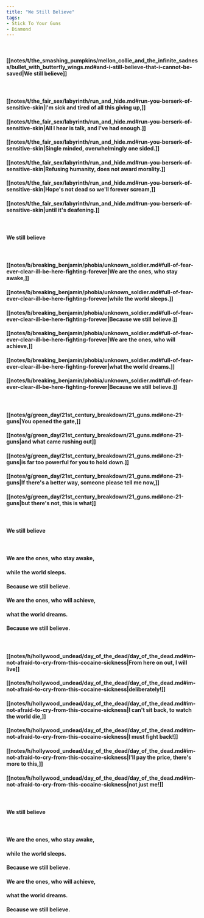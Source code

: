 ```yaml
---
title: "We Still Believe"
tags:
- Stick To Your Guns
- Diamond
---
```

&nbsp;
#### [[notes/t/the_smashing_pumpkins/mellon_collie_and_the_infinite_sadness/bullet_with_butterfly_wings.md#and-i-still-believe-that-i-cannot-be-saved|We still believe]]
&nbsp;
#### [[notes/t/the_fair_sex/labyrinth/run_and_hide.md#run-you-berserk-of-sensitive-skin|I'm sick and tired of all this giving up,]]
#### [[notes/t/the_fair_sex/labyrinth/run_and_hide.md#run-you-berserk-of-sensitive-skin|All I hear is talk, and I've had enough.]]
#### [[notes/t/the_fair_sex/labyrinth/run_and_hide.md#run-you-berserk-of-sensitive-skin|Single minded, overwhelmingly one sided.]]
#### [[notes/t/the_fair_sex/labyrinth/run_and_hide.md#run-you-berserk-of-sensitive-skin|Refusing humanity, does not award morality.]]
#### [[notes/t/the_fair_sex/labyrinth/run_and_hide.md#run-you-berserk-of-sensitive-skin|Hope's not dead so we'll forever scream,]]
#### [[notes/t/the_fair_sex/labyrinth/run_and_hide.md#run-you-berserk-of-sensitive-skin|until it's deafening.]]
&nbsp;
#### We still believe
&nbsp;
#### [[notes/b/breaking_benjamin/phobia/unknown_soldier.md#full-of-fear-ever-clear-ill-be-here-fighting-forever|We are the ones, who stay awake,]]
#### [[notes/b/breaking_benjamin/phobia/unknown_soldier.md#full-of-fear-ever-clear-ill-be-here-fighting-forever|while the world sleeps.]]
#### [[notes/b/breaking_benjamin/phobia/unknown_soldier.md#full-of-fear-ever-clear-ill-be-here-fighting-forever|Because we still believe.]]
#### [[notes/b/breaking_benjamin/phobia/unknown_soldier.md#full-of-fear-ever-clear-ill-be-here-fighting-forever|We are the ones, who will achieve,]]
#### [[notes/b/breaking_benjamin/phobia/unknown_soldier.md#full-of-fear-ever-clear-ill-be-here-fighting-forever|what the world dreams.]]
#### [[notes/b/breaking_benjamin/phobia/unknown_soldier.md#full-of-fear-ever-clear-ill-be-here-fighting-forever|Because we still believe.]]
&nbsp;
#### [[notes/g/green_day/21st_century_breakdown/21_guns.md#one-21-guns|You opened the gate,]]
#### [[notes/g/green_day/21st_century_breakdown/21_guns.md#one-21-guns|and what came rushing out]]
#### [[notes/g/green_day/21st_century_breakdown/21_guns.md#one-21-guns|is far too powerful for you to hold down.]]
#### [[notes/g/green_day/21st_century_breakdown/21_guns.md#one-21-guns|If there's a better way, someone please tell me now,]]
#### [[notes/g/green_day/21st_century_breakdown/21_guns.md#one-21-guns|but there's not, this is what]]
&nbsp;
#### We still believe
&nbsp;
#### We are the ones, who stay awake,
#### while the world sleeps.
#### Because we still believe.
#### We are the ones, who will achieve,
#### what the world dreams.
#### Because we still believe.
&nbsp;
#### [[notes/h/hollywood_undead/day_of_the_dead/day_of_the_dead.md#im-not-afraid-to-cry-from-this-cocaine-sickness|From here on out, I will live]]
#### [[notes/h/hollywood_undead/day_of_the_dead/day_of_the_dead.md#im-not-afraid-to-cry-from-this-cocaine-sickness|deliberately!]]
#### [[notes/h/hollywood_undead/day_of_the_dead/day_of_the_dead.md#im-not-afraid-to-cry-from-this-cocaine-sickness|I can't sit back, to watch the world die,]]
#### [[notes/h/hollywood_undead/day_of_the_dead/day_of_the_dead.md#im-not-afraid-to-cry-from-this-cocaine-sickness|I must fight back!]]
#### [[notes/h/hollywood_undead/day_of_the_dead/day_of_the_dead.md#im-not-afraid-to-cry-from-this-cocaine-sickness|I'll pay the price, there's more to this,]]
#### [[notes/h/hollywood_undead/day_of_the_dead/day_of_the_dead.md#im-not-afraid-to-cry-from-this-cocaine-sickness|not just me!]]
&nbsp;
#### We still believe
&nbsp;
#### We are the ones, who stay awake,
#### while the world sleeps.
#### Because we still believe.
#### We are the ones, who will achieve,
#### what the world dreams.
#### Because we still believe.
